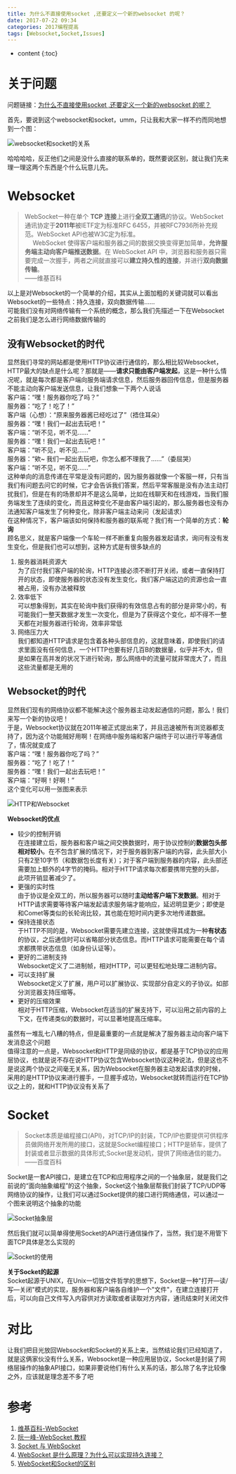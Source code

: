 ```yaml
---
title: 为什么不直接使用socket ,还要定义一个新的websocket 的呢？
date: 2017-07-22 09:34
categories: 2017编程提高
tags: [Websocket,Socket,Issues]
---
```


* content
{:toc}

# 关于问题
问题链接：[为什么不直接使用socket ,还要定义一个新的websocket 的呢？](https://github.com/onlyliuxin/coding2017/issues/497)

首先，要说到这个websocket和socket，umm，只让我和大家一样不约而同地想到一个图：

![][1]

哈哈哈哈，反正他们之间是没什么直接的联系单的，既然要说区别，就让我们先来理一理这两个东西是个什么玩意儿先。

# Websocket
> WebSocket一种在单个 **TCP 连接**上进行**全双工通讯**的协议。WebSocket通讯协定于**2011年**被IETF定为标准RFC 6455，并被RFC7936所补充规范。WebSocket API也被W3C定为标准。  
> 　
> WebSocket 使得客户端和服务器之间的数据交换变得更加简单，**允许服务端主动向客户端推送数据**。在 WebSocket API 中，浏览器和服务器只需要完成一次握手，两者之间就直接可以**建立持久性的连接**，并进行**双向数据传输**。
> 　  
> ——维基百科

以上是对Websocket的一个简单的介绍，其实从上面加粗的关键词就可以看出Websocket的一些特点：持久连接，双向数据传输……  
可能我们没有对网络传输有一个系统的概念，那么我们先描述一下在Websocket之前我们是怎么进行网络数据传输的
## 没有Websocket的时代
显然我们寻常的网站都是使用HTTP协议进行通信的，那么相比较Websocket，HTTP最大的缺点是什么呢？那就是——**请求只能由客户端发起**，这是一种什么情况呢，就是每次都是客户端向服务端请求信息，然后服务器回传信息，但是服务器不能主动向客户端发送信息，让我们想象一下两个人说话  
客户端：“嘿！服务器你吃了吗？”  
服务器：“吃了！吃了！”  
客户端（心想）：“原来服务器酱已经吃过了”（捂住耳朵）  
服务器：“嘿！我们一起出去玩吧！”  
客户端：“听不见，听不见……”  
服务器：“嘿！我们一起出去玩吧！”  
客户端：“听不见，听不见……”  
服务器：“欸~ 我们一起出去玩吧，你怎么都不理我了……”（委屈哭）  
客户端：“听不见，听不见……”  
这种单向的消息传递在平常是没有问题的，因为服务器就像一个客服一样，只有当我们有问题去问它的时候，它才会告诉我们答案，然后平常客服是没有办法主动打扰我们，但是在有的场景却并不是这么简单，比如在线聊天和在线游戏，当我们服务端发生了连续的变化，而且这种变化不是由客户端引起的，那么服务器也没有办法通知客户端发生了何种变化，除非客户端主动来问（发起请求）  
在这种情况下，客户端该如何保持和服务器的联系呢？我们有一个简单的方式：**轮询**  
顾名思义，就是客户端像一个车轮一样不断重复向服务器发起请求，询问有没有发生变化，但是我们也可以想到，这种方式是有很多缺点的
1. 服务器消耗资源大  
为了应付我们客户端的轮询，HTTP连接必须不断打开关闭，或者一直保持打开的状态，即使服务器的状态没有发生变化，我们客户端这边的资源也会一直被占用，没有办法被释放
2. 效率低下  
可以想象得到，其实在轮询中我们获得的有效信息占有的部分是非常小的，有可能我们一整天数据才发生一次变化，但是为了获得这个变化，却不得不一整天都在对服务器进行轮询，效率非常低
3. 网络压力大  
我们都知道HTTP请求是包含着各种头部信息的，这就意味着，即使我们的请求里面没有任何信息，一个HTTP也要有好几百B的数据量，似乎并不大，但是如果在高并发的状况下进行轮询，那么网络中的流量可就非常庞大了，而且这些流量都是无用的

## Websocket的时代
显然我们现有的网络协议都不能解决这个服务器主动发起通信的问题，那么！我们来写一个新的协议吧！  
于是，Websocket协议就在2011年被正式提出来了，并且迅速被所有浏览器都支持了，因为这个功能贼好用啊！在网络中服务端和客户端终于可以进行平等通信了，情况就变成了  
客户端：“嘿！服务器你吃了吗？”  
服务器：“吃了！吃了！”  
服务器：“嘿！我们一起出去玩吧！”  
客户端：“好啊！好啊！”  
这个变化可以用一张图来表示

![][2]

**Websocket的优点**
*   较少的控制开销  
在连接建立后，服务器和客户端之间交换数据时，用于协议控制的**数据包头部相对较小**。在不包含扩展的情况下，对于服务器到客户端的内容，此头部大小只有2至10字节（和数据包长度有关）；对于客户端到服务器的内容，此头部还需要加上额外的4字节的掩码。相对于HTTP请求每次都要携带完整的头部，此项开销显著减少了。
*   更强的实时性  
由于协议是全双工的，所以服务器可以随时**主动给客户端下发数据**。相对于HTTP请求需要等待客户端发起请求服务端才能响应，延迟明显更少；即使是和Comet等类似的长轮询比较，其也能在短时间内更多次地传递数据。
*   保持连接状态  
于HTTP不同的是，Websocket需要先建立连接，这就使得其成为一种**有状态**的协议，之后通信时可以省略部分状态信息。而HTTP请求可能需要在每个请求都携带状态信息（如身份认证等）。
*   更好的二进制支持  
Websocket定义了二进制帧，相对HTTP，可以更轻松地处理二进制内容。
*   可以支持扩展  
Websocket定义了扩展，用户可以扩展协议、实现部分自定义的子协议。如部分浏览器支持压缩等。
*   更好的压缩效果  
相对于HTTP压缩，Websocket在适当的扩展支持下，可以沿用之前内容的上下文，在传递类似的数据时，可以显著地提高压缩率。

虽然有一堆乱七八糟的特点，但是最重要的一点就是解决了服务器主动向客户端下发消息这个问题  
值得注意的一点是，Websocket和HTTP是同级的协议，都是基于TCP协议的应用层协议，也就是说不存在说HTTP协议包含Websocket协议这种说法，但是这也不是说这两个协议之间毫无关系，因为Websocket在服务器主动发起请求的时候，采用的是HTTP协议来进行握手，一旦握手成功，Websocket就转而运行在TCP协议之上的，就和HTTP协议没有关系了

# Socket
> Socket本质是编程接口(API)，对TCP/IP的封装，TCP/IP也要提供可供程序员做网络开发所用的接口，这就是Socket编程接口；HTTP是轿车，提供了封装或者显示数据的具体形式;Socket是发动机，提供了网络通信的能力。
> ——百度百科

Socket是一套API接口，是建立在TCP和应用程序之间的一个抽象层，就是我们之前说的“面向抽象编程”的这个抽象，Socket这个抽象层帮我们封装了TCP/UDP等网络协议的操作，让我们可以通过Socket提供的接口进行网络通信，可以通过一个图来说明这个抽象的功能

![][3]

然后我们就可以简单得使用Socket的API进行通信操作了，当然，我们是不用管下面TCP具体是怎么实现的

![][4]

**关于Socket的起源**  
Socket起源于UNIX，在Unix一切皆文件哲学的思想下，Socket是一种"打开—读/写—关闭"模式的实现，服务器和客户端各自维护一个"文件"，在建立连接打开后，可以向自己文件写入内容供对方读取或者读取对方内容，通讯结束时关闭文件

# 对比
让我们把目光放回Websocket和Socket的关系上来，当然结论我们已经知道了，就是这俩家伙没有什么关系，Websocket是一种应用层协议，Socket是封装了网络层操作的抽象API接口，如果非要说他们有什么关系的话，那么除了名字比较像之外，应该就是理念差不多了吧

# 参考
1. [维基百科-WebSocket](https://www.wikiwand.com/zh-hans/WebSocket)
2. [阮一峰-WebSocket 教程](http://www.ruanyifeng.com/blog/2017/05/websocket.html)
3. [Socket 与 WebSocket](http://blog.zengrong.net/post/2199.html)
4. [WebSocket 是什么原理？为什么可以实现持久连接？](https://www.zhihu.com/question/20215561)
5. [WebSocket和Socket的区别](http://www.jianshu.com/p/59b5594ffbb0)


  [1]: https://www.github.com/lanyuanxiaoyao/GitGallery/raw/master/2017/7/22/%E4%B8%BA%E4%BB%80%E4%B9%88%E4%B8%8D%E7%9B%B4%E6%8E%A5%E4%BD%BF%E7%94%A8socket%20,%E8%BF%98%E8%A6%81%E5%AE%9A%E4%B9%89%E4%B8%80%E4%B8%AA%E6%96%B0%E7%9A%84websocket%20%E7%9A%84%E5%91%A2%EF%BC%9F/1966024-28aa9e546a7c7528.jpg "websocket和socket的关系"
  [2]: https://www.github.com/lanyuanxiaoyao/GitGallery/raw/master/2017/7/22/%E4%B8%BA%E4%BB%80%E4%B9%88%E4%B8%8D%E7%9B%B4%E6%8E%A5%E4%BD%BF%E7%94%A8socket%20,%E8%BF%98%E8%A6%81%E5%AE%9A%E4%B9%89%E4%B8%80%E4%B8%AA%E6%96%B0%E7%9A%84websocket%20%E7%9A%84%E5%91%A2%EF%BC%9F/bg2017051502.png "HTTP和Websocket"
  [3]: https://www.github.com/lanyuanxiaoyao/GitGallery/raw/master/2017/7/22/%E4%B8%BA%E4%BB%80%E4%B9%88%E4%B8%8D%E7%9B%B4%E6%8E%A5%E4%BD%BF%E7%94%A8socket%20,%E8%BF%98%E8%A6%81%E5%AE%9A%E4%B9%89%E4%B8%80%E4%B8%AA%E6%96%B0%E7%9A%84websocket%20%E7%9A%84%E5%91%A2%EF%BC%9F/05225723-2ffa89aad91f46099afa530ef8660b20.jpg "Socket抽象层"
  [4]: https://www.github.com/lanyuanxiaoyao/GitGallery/raw/master/2017/7/22/%E4%B8%BA%E4%BB%80%E4%B9%88%E4%B8%8D%E7%9B%B4%E6%8E%A5%E4%BD%BF%E7%94%A8socket%20,%E8%BF%98%E8%A6%81%E5%AE%9A%E4%B9%89%E4%B8%80%E4%B8%AA%E6%96%B0%E7%9A%84websocket%20%E7%9A%84%E5%91%A2%EF%BC%9F/05232335-fb19fc7527e944d4845ef40831da4ec2.png "Socket的使用"